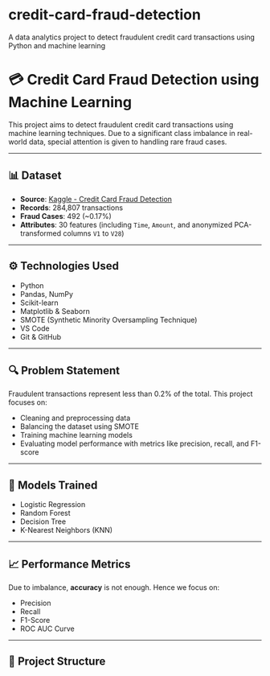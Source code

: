 # credit-card-fraud-detection
A data analytics project to detect fraudulent credit card transactions using Python and machine learning
# 💳 Credit Card Fraud Detection using Machine Learning

This project aims to detect fraudulent credit card transactions using machine learning techniques. Due to a significant class imbalance in real-world data, special attention is given to handling rare fraud cases.

---

## 📊 Dataset

- **Source**: [Kaggle - Credit Card Fraud Detection](https://www.kaggle.com/datasets/mlg-ulb/creditcardfraud)
- **Records**: 284,807 transactions
- **Fraud Cases**: 492 (~0.17%)
- **Attributes**: 30 features (including `Time`, `Amount`, and anonymized PCA-transformed columns `V1` to `V28`)

---

## ⚙️ Technologies Used

- Python
- Pandas, NumPy
- Scikit-learn
- Matplotlib & Seaborn
- SMOTE (Synthetic Minority Oversampling Technique)
- VS Code
- Git & GitHub

---

## 🔍 Problem Statement

Fraudulent transactions represent less than 0.2% of the total. This project focuses on:

- Cleaning and preprocessing data
- Balancing the dataset using SMOTE
- Training machine learning models
- Evaluating model performance with metrics like precision, recall, and F1-score

---

## 🧪 Models Trained

- Logistic Regression
- Random Forest
- Decision Tree
- K-Nearest Neighbors (KNN)

---

## 📈 Performance Metrics

Due to imbalance, **accuracy** is not enough. Hence we focus on:

- Precision
- Recall
- F1-Score
- ROC AUC Curve

---

## 📁 Project Structure

